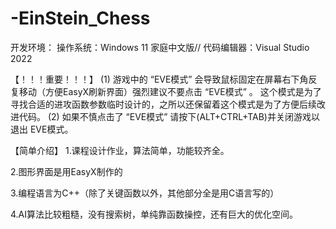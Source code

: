 # -EinStein_Chess
开发环境：
操作系统：Windows 11 家庭中文版//
代码编辑器：Visual Studio 2022

【！！！重要！！！】
(1)
游戏中的 “EVE模式” 会导致鼠标固定在屏幕右下角反复移动（方便EasyX刷新界面）强烈建议不要点击 “EVE模式” 。
这个模式是为了寻找合适的进攻函数参数临时设计的，之所以还保留着这个模式是为了方便后续改进代码。
(2)
如果不慎点击了 “EVE模式” 请按下(ALT+CTRL+TAB)并关闭游戏以退出 EVE模式。 

【简单介绍】
1.课程设计作业，算法简单，功能较齐全。

2.图形界面是用EasyX制作的

3.编程语言为C++（除了关键函数以外，其他部分全是用C语言写的）

4.AI算法比较粗糙，没有搜索树，单纯靠函数操控，还有巨大的优化空间。
